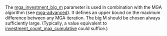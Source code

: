 The [mga\_investment\_big\_m](@ref) parameter is used in combination with the MGA algorithm (see [mga-advanced](@ref)).
It defines an upper bound on the maximum difference between any MGA iteration. The big M should be chosen always sufficiently large. (Typically, a value equivalent to
[investment\_count\_max\_cumulative](@ref) could suffice.)
